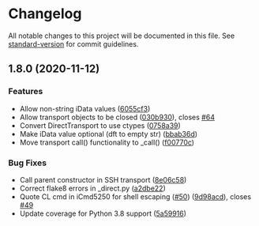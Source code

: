 # Changelog

All notable changes to this project will be documented in this file. See [standard-version](https://github.com/conventional-changelog/standard-version) for commit guidelines.

## 1.8.0 (2020-11-12)


### Features

* Allow non-string iData values ([6055cf3](https://github.com/IBM/python-itoolkit/commit/6055cf3071f4839f4733a46038f8e90ecc3d3b19))
* Allow transport objects to be closed ([030b930](https://github.com/IBM/python-itoolkit/commit/030b930e0a27242dafc4ac9ca026d27b3524f517)), closes [#64](https://github.com/IBM/python-itoolkit/issues/64)
* Convert DirectTransport to use ctypes ([0758a39](https://github.com/IBM/python-itoolkit/commit/0758a3911dd6c2afe5c61755826f4fab69137af9))
* Make iData value optional (dft to empty str) ([bbab36d](https://github.com/IBM/python-itoolkit/commit/bbab36dfa87eb1181f404622d5a991def807991b))
* Move transport call() functionality to _call() ([f00770c](https://github.com/IBM/python-itoolkit/commit/f00770c7209ae214cc84358e5996aeb1015d81fe))


### Bug Fixes

* Call parent constructor in SSH transport ([8e06c58](https://github.com/IBM/python-itoolkit/commit/8e06c58940acd4c74c23c4bf3458f94529328e29))
* Correct flake8 errors in _direct.py ([a2dbe22](https://github.com/IBM/python-itoolkit/commit/a2dbe22518b69d13252fcd0399591616ce756e46))
* Quote CL cmd in iCmd5250 for shell escaping ([#50](https://github.com/IBM/python-itoolkit/issues/50)) ([9d98acd](https://github.com/IBM/python-itoolkit/commit/9d98acddc140f3792f50e89d92ee0a2a15fc0fc9)), closes [#49](https://github.com/IBM/python-itoolkit/issues/49)
* Update coverage for Python 3.8 support ([5a59916](https://github.com/IBM/python-itoolkit/commit/5a5991620eaabb3d6578d9bf804d0f9ddc9b01e8))
